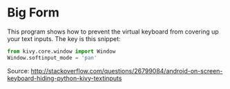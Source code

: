 Big Form
========

This program shows how to prevent the virtual keyboard from covering up your text inputs. The key is this snippet:

```python
from kivy.core.window import Window
Window.softinput_mode = 'pan'
```

Source: http://stackoverflow.com/questions/26799084/android-on-screen-keyboard-hiding-python-kivy-textinputs